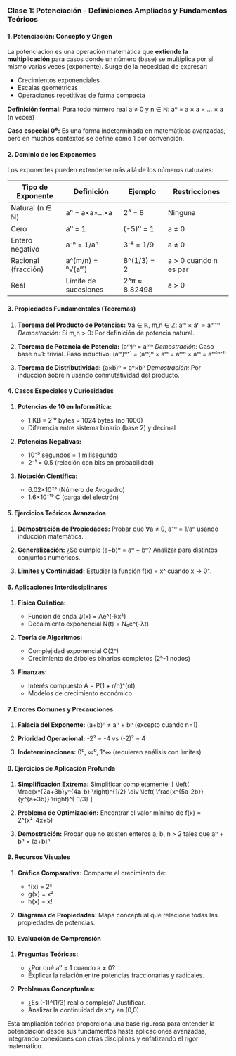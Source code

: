 ### **Clase 1: Potenciación - Definiciones Ampliadas y Fundamentos Teóricos**

#### **1. Potenciación: Concepto y Origen**
La potenciación es una operación matemática que **extiende la multiplicación** para casos donde un número (base) se multiplica por sí mismo varias veces (exponente). Surge de la necesidad de expresar:
- Crecimientos exponenciales
- Escalas geométricas
- Operaciones repetitivas de forma compacta

**Definición formal:**
Para todo número real a ≠ 0 y n ∈ ℕ:
aⁿ = a × a × ... × a (n veces)

**Caso especial 0⁰:**
Es una forma indeterminada en matemáticas avanzadas, pero en muchos contextos se define como 1 por convención.

#### **2. Dominio de los Exponentes**
Los exponentes pueden extenderse más allá de los números naturales:

| **Tipo de Exponente** | **Definición** | **Ejemplo** | **Restricciones** |
|-----------------------|----------------|-------------|-------------------|
| Natural (n ∈ ℕ) | aⁿ = a×a×...×a | 2³ = 8 | Ninguna |
| Cero | a⁰ = 1 | (-5)⁰ = 1 | a ≠ 0 |
| Entero negativo | a⁻ⁿ = 1/aⁿ | 3⁻² = 1/9 | a ≠ 0 |
| Racional (fracción) | a^(m/n) = ⁿ√(aᵐ) | 8^(1/3) = 2 | a > 0 cuando n es par |
| Real | Límite de sucesiones | 2^π ≈ 8.82498 | a > 0 |

#### **3. Propiedades Fundamentales (Teoremas)**
1. **Teorema del Producto de Potencias:**
   ∀a ∈ ℝ, m,n ∈ ℤ:
   aᵐ × aⁿ = aᵐ⁺ⁿ
   *Demostración:*
   Si m,n > 0: Por definición de potencia natural.

2. **Teorema de Potencia de Potencia:**
   (aᵐ)ⁿ = aᵐⁿ
   *Demostración:*
   Caso base n=1: trivial.
   Paso inductivo: (aᵐ)ⁿ⁺¹ = (aᵐ)ⁿ × aᵐ = aᵐⁿ × aᵐ = aᵐ⁽ⁿ⁺¹⁾

3. **Teorema de Distributividad:**
   (a×b)ⁿ = aⁿ×bⁿ
   *Demostración:*
   Por inducción sobre n usando conmutatividad del producto.

#### **4. Casos Especiales y Curiosidades**
1. **Potencias de 10 en Informática:**
   - 1 KB = 2¹⁰ bytes = 1024 bytes (no 1000)
   - Diferencia entre sistema binario (base 2) y decimal

2. **Potencias Negativas:**
   - 10⁻³ segundos = 1 milisegundo
   - 2⁻¹ = 0.5 (relación con bits en probabilidad)

3. **Notación Científica:**
   - 6.02×10²³ (Número de Avogadro)
   - 1.6×10⁻¹⁹ C (carga del electrón)

#### **5. Ejercicios Teóricos Avanzados**
1. **Demostración de Propiedades:**
   Probar que ∀a ≠ 0, a⁻ⁿ = 1/aⁿ usando inducción matemática.

2. **Generalización:**
   ¿Se cumple (a+b)ⁿ = aⁿ + bⁿ? Analizar para distintos conjuntos numéricos.

3. **Límites y Continuidad:**
   Estudiar la función f(x) = xˣ cuando x → 0⁺.

#### **6. Aplicaciones Interdisciplinares**
1. **Física Cuántica:**
   - Función de onda ψ(x) = Ae^(-kx²)
   - Decaimiento exponencial N(t) = N₀e^(-λt)

2. **Teoría de Algoritmos:**
   - Complejidad exponencial O(2ⁿ)
   - Crecimiento de árboles binarios completos (2ʰ-1 nodos)

3. **Finanzas:**
   - Interés compuesto A = P(1 + r/n)^(nt)
   - Modelos de crecimiento económico

#### **7. Errores Comunes y Precauciones**
1. **Falacia del Exponente:**
   (a+b)ⁿ ≠ aⁿ + bⁿ (excepto cuando n=1)

2. **Prioridad Operacional:**
   -2² = -4 vs (-2)² = 4

3. **Indeterminaciones:**
   0⁰, ∞⁰, 1^∞ (requieren análisis con límites)

#### **8. Ejercicios de Aplicación Profunda**
1. **Simplificación Extrema:**
   Simplificar completamente:
   \[
   \left( \frac{x^{2a+3b}y^{4a-b} \right)^{1/2} \div \left( \frac{x^{5a-2b}}{y^{a+3b}} \right)^{-1/3}
   \]

2. **Problema de Optimización:**
   Encontrar el valor mínimo de f(x) = 2^(x²-4x+5)

3. **Demostración:**
   Probar que no existen enteros a, b, n > 2 tales que aⁿ + bⁿ = (a+b)ⁿ

#### **9. Recursos Visuales**
1. **Gráfica Comparativa:**
   Comparar el crecimiento de:
   - f(x) = 2ˣ
   - g(x) = x²
   - h(x) = x!

2. **Diagrama de Propiedades:**
   Mapa conceptual que relacione todas las propiedades de potencias.

#### **10. Evaluación de Comprensión**
1. **Preguntas Teóricas:**
   - ¿Por qué a⁰ = 1 cuando a ≠ 0?
   - Explicar la relación entre potencias fraccionarias y radicales.

2. **Problemas Conceptuales:**
   - ¿Es (-1)^(1/3) real o complejo? Justificar.
   - Analizar la continuidad de x^y en (0,0).

Esta ampliación teórica proporciona una base rigurosa para entender la potenciación desde sus fundamentos hasta aplicaciones avanzadas, integrando conexiones con otras disciplinas y enfatizando el rigor matemático.